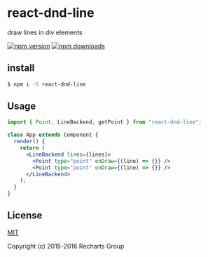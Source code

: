 # react-dnd-line

draw lines in div elements

[![npm version](https://badge.fury.io/js/react-dnd-line.png)](https://badge.fury.io/js/react-dnd-line)
[![npm downloads](https://img.shields.io/npm/dt/react-dnd-line.svg?style=flat-square)](https://www.npmjs.com/package/react-dnd-line)

## install

```sh
$ npm i -S react-dnd-line
```

## Usage

```jsx
import { Point, LineBackend, getPoint } from "react-dnd-line";

class App extends Component {
  render() {
    return (
      <LineBackend lines={lines}>
        <Point type="point" onDraw={(line) => {}} />
        <Point type="point" onDraw={(line) => {}} />
      </LineBackend>
    );
  }
}
```

## License

[MIT](http://opensource.org/licenses/MIT)

Copyright (c) 2015-2016 Recharts Group
